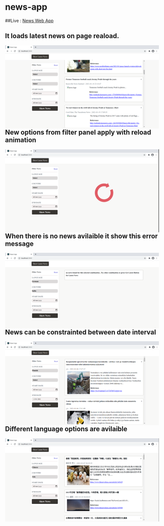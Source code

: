# news-app 

##Live : [News Web App](https://eloquent-carson-45027f.netlify.app/)

## It loads latest news on page reaload.

<img align="left" alt="latest news" src="https://github.com/Rahulbeniwal26119/news-app/blob/master/public/screenshots/first.png">

## New options from filter panel apply with reload animation 

 <img align="left" alt="loading animation" src="https://github.com/Rahulbeniwal26119/news-app/blob/master/public/screenshots/loadinganimation.png">


 ## When there is no news avilaible it show this error message

 <img align="left" alt="no-news" src="https://github.com/Rahulbeniwal26119/news-app/blob/master/public/screenshots/error.png">

 ## News can be constrainted between date interval 
 <img align="left" alt="date-constraint" src="https://github.com/Rahulbeniwal26119/news-app/blob/master/public/screenshots/date.png">

 ## Different language options are avilaible
 <img align="left" alt="language-option" src="https://github.com/Rahulbeniwal26119/news-app/blob/master/public/screenshots/languageselector.png">
